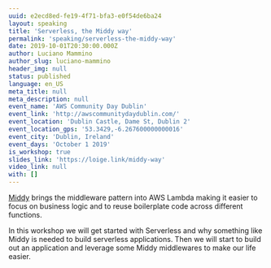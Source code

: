 ```yaml
---
uuid: e2ecd8ed-fe19-4f71-bfa3-e0f54de6ba24
layout: speaking
title: 'Serverless, the Middy way'
permalink: 'speaking/serverless-the-middy-way'
date: 2019-10-01T20:30:00.000Z
author: Luciano Mammino
author_slug: luciano-mammino
header_img: null
status: published
language: en_US
meta_title: null
meta_description: null
event_name: 'AWS Community Day Dublin'
event_link: 'http://awscommunitydaydublin.com/'
event_location: 'Dublin Castle, Dame St, Dublin 2'
event_location_gps: '53.3429,-6.267600000000016'
event_city: 'Dublin, Ireland'
event_days: 'October 1 2019'
is_workshop: true
slides_link: 'https://loige.link/middy-way'
video_link: null
with: []
---
```


[Middy](https://middy.js.org) brings the middleware pattern into AWS Lambda making it easier to focus on business logic and to reuse boilerplate code across different functions.

In this workshop we will get started with Serverless and why something like Middy is needed to build
serverless applications. Then we will start to build out an application and leverage some Middy middlewares to make our life easier.
